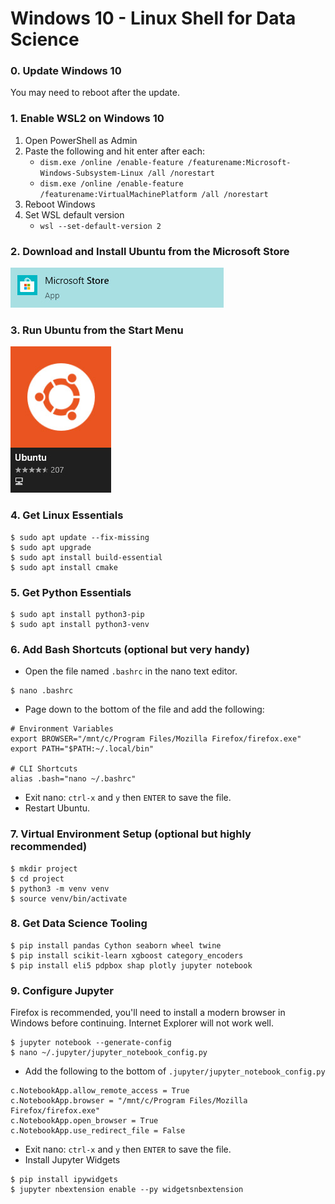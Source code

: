 # Windows 10 - Linux Shell for Data Science


### 0. Update Windows 10
You may need to reboot after the update.

### 1. Enable WSL2 on Windows 10
1. Open PowerShell as Admin
2. Paste the following and hit enter after each:
    - `dism.exe /online /enable-feature /featurename:Microsoft-Windows-Subsystem-Linux /all /norestart`
    - `dism.exe /online /enable-feature /featurename:VirtualMachinePlatform /all /norestart`
3. Reboot Windows
4. Set WSL default version
    - `wsl --set-default-version 2`

### 2. Download and Install Ubuntu from the Microsoft Store
![Microsoft Store](../assets/Microsoft-store.jpg)

### 3. Run Ubuntu from the Start Menu
![Ubuntu Logo](../assets/Ubuntu-logo.jpg)

### 4. Get Linux Essentials
```shell script
$ sudo apt update --fix-missing
$ sudo apt upgrade
$ sudo apt install build-essential
$ sudo apt install cmake
```

### 5. Get Python Essentials
```shell script
$ sudo apt install python3-pip
$ sudo apt install python3-venv
```

### 6. Add Bash Shortcuts (optional but very handy)
- Open the file named `.bashrc` in the nano text editor.

```shell script
$ nano .bashrc
```

- Page down to the bottom of the file and add the following:

```shell script
# Environment Variables
export BROWSER="/mnt/c/Program Files/Mozilla Firefox/firefox.exe"
export PATH="$PATH:~/.local/bin"

# CLI Shortcuts
alias .bash="nano ~/.bashrc"
```
- Exit nano: `ctrl-x` and `y` then `ENTER` to save the file.
- Restart Ubuntu.

### 7. Virtual Environment Setup (optional but highly recommended)
```shell script
$ mkdir project
$ cd project
$ python3 -m venv venv
$ source venv/bin/activate
```

### 8. Get Data Science Tooling
```shell script
$ pip install pandas Cython seaborn wheel twine
$ pip install scikit-learn xgboost category_encoders
$ pip install eli5 pdpbox shap plotly jupyter notebook
```

### 9. Configure Jupyter
Firefox is recommended, you'll need to install a modern browser in Windows before continuing. Internet Explorer will not work well.
```shell script
$ jupyter notebook --generate-config
$ nano ~/.jupyter/jupyter_notebook_config.py
```
- Add the following to the bottom of `.jupyter/jupyter_notebook_config.py`
```shell script
c.NotebookApp.allow_remote_access = True
c.NotebookApp.browser = "/mnt/c/Program Files/Mozilla Firefox/firefox.exe"
c.NotebookApp.open_browser = True
c.NotebookApp.use_redirect_file = False
```
- Exit nano: `ctrl-x` and `y` then `ENTER` to save the file.
- Install Jupyter Widgets
```shell script
$ pip install ipywidgets
$ jupyter nbextension enable --py widgetsnbextension
```
